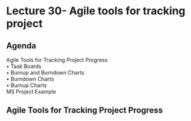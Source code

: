 # Lecture 30- Agile tools for tracking project

## Agenda
Agile Tools for Tracking Project Progress  
• Task Boards  
• Burnup and Burndown Charts  
• Burndown Charts  
• Burnup Charts  
MS Project Example  

## Agile Tools for Tracking Project Progress